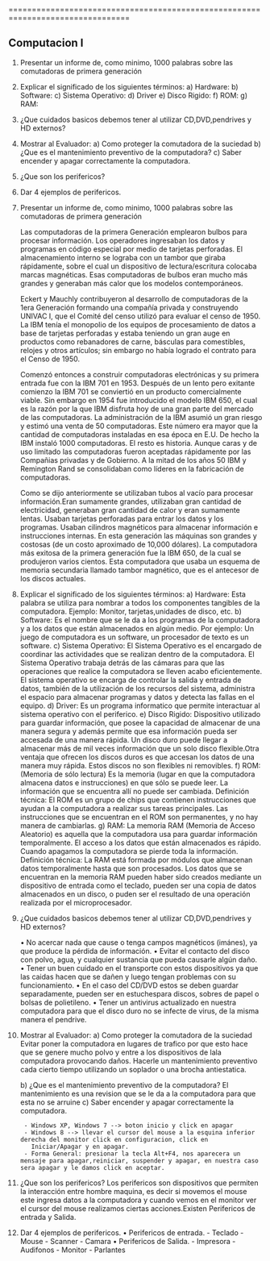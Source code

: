 ================================================================================

Computacion I
--------------------------------------------------------------------------------
1. Presentar un informe de, como minimo, 1000 palabras sobre las comutadoras de primera generación
2.	Explicar el significado de los siguientes términos:
	a)	Hardware:
	b)	Software:
	c) 	Sistema Operativo:
	d)	Driver
	e)	Disco Rigido:
	f)	ROM:
	g)	RAM:
3. ¿Que cuidados basicos debemos tener al utilizar CD,DVD,pendrives y HD externos?
4. Mostrar al Evaluador:
	a) Como proteger la comutadora de la suciedad
	b) ¿Que es el mantenimiento preventivo de la computadora?
	c) Saber encender y apagar correctamente la computadora.
5. ¿Que son los perifericos?
6. Dar 4 ejemplos de perifericos.


1. Presentar un informe de, como minimo, 1000 palabras sobre las comutadoras de primera generación

   Las computadoras de la primera Generación emplearon bulbos para procesar información. Los operadores ingresaban los datos y programas en código especial por medio de tarjetas perforadas. El almacenamiento interno se lograba con un tambor que giraba rápidamente, sobre el cual un dispositivo de lectura/escritura colocaba marcas magnéticas. Esas computadoras de bulbos eran mucho más grandes y generaban más calor que los modelos contemporáneos.

	Eckert y Mauchly contribuyeron al desarrollo de computadoras de la 1era Generación formando una compañía privada y construyendo UNIVAC I, que el Comité del censo utilizó para evaluar el censo de 1950. La IBM tenía el monopolio de los equipos de procesamiento de datos a base de tarjetas perforadas y estaba teniendo un gran auge en productos como rebanadores de carne, básculas para comestibles, relojes y otros artículos; sin embargo no había logrado el contrato para el Censo de 1950.

	Comenzó entonces a construir computadoras electrónicas y su primera entrada fue con la IBM 701 en 1953. Después de un lento pero exitante comienzo la IBM 701 se conviertió en un producto comercialmente viable. Sin embargo en 1954 fue introducido el modelo IBM 650, el cual es la razón por la que IBM disfruta hoy de una gran parte del mercado de las computadoras. La administración de la IBM asumió un gran riesgo y estimó una venta de 50 computadoras. Este número era mayor que la cantidad de computadoras instaladas en esa época en E.U. De hecho la IBM instaló 1000 computadoras. El resto es historia. Aunque caras y de uso limitado las computadoras fueron aceptadas rápidamente por las Compañias privadas y de Gobierno. A la mitad de los años 50 IBM y Remington Rand se consolidaban como líderes en la fabricación de computadoras.

	Como se dijo anteriormente se utilizaban tubos al vacío para procesar información.Eran sumamente grandes, utilizaban gran cantidad de electricidad, generaban gran cantidad de calor y eran sumamente lentas.
	Usaban tarjetas perforadas para entrar los datos y los programas. Usaban cilindros magnéticos para almacenar información e instrucciones internas. 
	En esta generación las máquinas son grandes y costosas (de un costo aproximado de 10,000 dólares). 
	La computadora más exitosa de la primera generación fue la IBM 650, de la cual se produjeron varios cientos. Esta computadora que usaba un esquema de memoria secundaria llamado tambor magnético, que es el antecesor de los discos actuales.

2.	Explicar el significado de los siguientes términos:
	a)	Hardware:
		Esta palabra se utiliza para nombrar a todos los componentes tangibles de la computadora. Ejemplo: Monitor, tarjetas,unidades 	de disco, etc.
	b)	Software: 
		Es el nombre que se le da a los programas de la computadora y a los datos que están almacenados en algún medio. Por ejemplo:
		Un juego de computadora es un software, un procesador de texto es un software.
	c) 	Sistema Operativo:
		El Sistema Operativo es el encargado de coordinar las actividades que se realizan dentro de la computadora. El Sistema Operativo trabaja detrás de las cámaras para que las operaciones que realice la computadora se lleven acabo eficientemente. El sistema operativo se encarga de controlar la salida y entrada de datos, también de la utilización de los recursos del sistema, administra el espacio para almacenar programas y datos y detecta las fallas en el equipo.
	d)	Driver:
		Es un programa informatico que permite interactuar al sistema operativo con el periferico.
	e)	Disco Rigido:
		Dispositivo utilizado para guardar información, que posee la capacidad de almacenar de una manera segura y además permite que esa información pueda ser accesada de una manera rápida. Un disco duro puede llegar a almacenar más de mil veces información que un solo disco flexible.Otra ventaja que ofrecen los discos duros es que accesan los datos de una manera muy rápida. Estos discos no son flexibles ni removibles.
	f)	ROM:
		(Memoria de sólo lectura) Es la memoria (lugar en que la computadora almacena datos e instrucciones) en que sólo se puede leer. La información que se encuentra allí no puede ser cambiada.
		Definición técnica: El ROM es un grupo de chips que contienen instrucciones que ayudan a la computadora a realizar sus tareas principales. Las instrucciones que se encuentran en el ROM son permanentes, y no hay manera de cambiarlas.
	g)	RAM:
		La memoria RAM (Memoria de Acceso Aleatorio) es aquella que la computadora usa para guardar información temporalmente. El acceso a los datos que están almacenados es rápido. Cuando apagamos la computadora se pierde toda la información.
		Definición técnica: La RAM está formada por módulos que almacenan datos temporalmente hasta que son procesados. Los datos que se encuentran en la memoria RAM pueden haber sido creados mediante un dispositivo de entrada como el teclado, pueden ser una copia de datos almacenados en un disco, o puden ser el resultado de una operación realizada por el microprocesador.


3. ¿Que cuidados basicos debemos tener al utilizar CD,DVD,pendrives y HD externos?

	•	No acercar nada que cause o tenga campos magnéticos (imánes), ya que produce la pérdida de información.
	•	Evitar el contacto del disco con polvo, agua, y cualquier sustancia que pueda causarle algún daño.
	•	Tener un buen cuidado en el transporte con estos dispositivos ya que las caidas hacen que se dañen y luego tengan problemas con su 		funcionamiento.
	•	En el caso del CD/DVD estos se deben guardar separadamente, pueden ser en estuchespara discos, sobres de papel o bolsas de 				polietileno.
	•	Tener un antivirus actualizado en nuestra computadora para que el disco duro no se infecte de virus, de la misma manera el pendrive.

4. Mostrar al Evaluador:
	a) Como proteger la comutadora de la suciedad
		Evitar poner la computadora en lugares de trafico por que esto hace que se genere mucho polvo y entre a los dispositivos de lala computadora provocando daños.
		Hacerle un mantenimiento preventivo cada cierto tiempo utilizando un soplador o una brocha antiestatica.

	b) ¿Que es el mantenimiento preventivo de la computadora?
	    El mantenimiento es una revision que se le da a la computadora para que esta no se arruine
	c) Saber encender y apagar correctamente la computadora.

	    - Windows XP, Windows 7 --> boton inicio y click en apagar
		- Windows 8 --> llevar el cursor del mouse a la esquina inferior derecha del monitor click en configuracion, click en
		  Iniciar/Apagar y en apagar.
		- Forma General: presionar la tecla Alt+F4, nos aparecera un mensaje para apagar,reiniciar, suspender y apagar, en nuestra caso 	  sera apagar y le damos click en aceptar.
5. ¿Que son los perifericos?
	Los perifericos son dispositivos que permiten la interacción entre hombre maquina, es decir si movemos el mouse este ingresa datos a la computadora y cuando vemos en el monitor ver el cursor del mouse realizamos ciertas acciones.Existen Perifericos de entrada y Salida.
6. Dar 4 ejemplos de perifericos.
	• Perifericos de entrada.
		- Teclado
		- Mouse
		- Scanner
		- Camara
	• Perifericos de Salida.
		- Impresora
		- Audifonos
		- Monitor
		- Parlantes
```